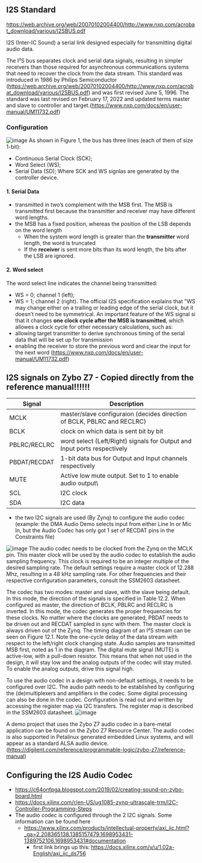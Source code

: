 ## I2S Standard
https://web.archive.org/web/20070102004400/http://www.nxp.com/acrobat_download/various/I2SBUS.pdf

I2S (Inter-IC Sound) a serial link designed especially for transmitting digital audio data.

The I²S bus separates clock and serial data signals, resulting in simpler receivers than those required for asynchronous communications systems that need to recover the clock from the data stream.
This standard was introduced in 1986 by Philips Semiconductor (https://web.archive.org/web/20070102004400/http://www.nxp.com/acrobat_download/various/I2SBUS.pdf) and was first revised June 5, 1996. The standard was last revised on February 17, 2022 and updated terms master and slave to controller and target.(https://www.nxp.com/docs/en/user-manual/UM11732.pdf)

### Configuration
![image](https://github.com/alex-florescu/CS351/assets/97969710/47f02d17-1b90-483f-b219-c7a122778682)
As shown in Figure 1, the bus has three lines (each of them of size 1-bit):
- Continuous Serial Clock (SCK);
- Word Select (WS);
- Serial Data (SD);
Where SCK and WS signlas are generated by the controller device.

#### 1. Serial Data
- transmitted in two’s complement with the MSB first. The MSB is transmitted first because the transmitter and receiver may have different word lengths.
- the MSB has a fixed position, whereas the position of the LSB depends on the word length
  - When the system word length is greater than the **transmitter** word length, the word is truncated
  - If the **receiver** is sent more bits than its word length, the bits after the LSB are ignored.
 
#### 2. Word select
The word select line indicates the channel being transmitted:
- WS = 0; channel 1 (left);
- WS = 1; channel 2 (right).
The official I2S specification explains that "WS may change either on a trailing or leading edge of the serial clock, but it doesn’t need to be symmetrical.
An important feature of the WS signal si that it changes **one clock cycle after the MSB is transmitted**, which allowes a clock cycle for other necessary calculations, such as:
- allowing target transmitter to derive synchronous timing of the serial data that will be set up for transmission
- enabling the receiver to store the previous word and clear the input for the next word
(https://www.nxp.com/docs/en/user-manual/UM11732.pdf)


## I2S signals on Zybo Z7 - Copied directly from the reference manual!!!!!!
| Signal | Description |
| -- | -- |
MCLK | master/slave configuraion (decides direction of BCLK, PBLRC and RECLRC)
BCLK | clock on which data is sent bit by bit
PBLRC/RECLRC | word select (Left/Right) signals for Output and Input ports respectively
PBDAT/RECDAT | 1-bit data bus for Output and Input channels respectively
MUTE | Active low mute output. Set to 1 to enable audio output\
SCL | I2C clock
SDA | I2C data

  * the two I2C signals are used (By Zynq) to configure the audio codec (example: the DMA Audio Demo selects input from either Line In or Mic In, but the Audio Codec has only got 1 set of RECDAT pins in the Constraints file)


![image](https://github.com/alex-florescu/CS351/assets/97969710/fec3a1f6-154f-4554-b0b2-382059f34d48)
The audio codec needs to be clocked from the Zynq on the MCLK pin. This master clock will be used by the audio codec to establish the audio sampling frequency. This clock is required to be an integer multiple of the desired sampling rate. The default settings require a master clock of 12.288 Mhz, resulting in a 48 kHz sampling rate. For other frequencies and their respective configuration parameters, consult the SSM2603 datasheet.

The codec has two modes: master and slave, with the slave being default. In this mode, the direction of the signals is specified in Table 12.2. When configured as master, the direction of BCLK, PBLRC and RECLRC is inverted. In this mode, the codec generates the proper frequencies for these clocks. No matter where the clocks are generated, PBDAT needs to be driven out and RECDAT sampled in sync with them. The master clock is always driven out of the Zynq. The timing diagram of an I²S stream can be seen on Figure 12.1. Note the one-cycle delay of the data stream with respect to the left/right clock changing state. Audio samples are transmitted MSB first, noted as 1 in the diagram.
The digital mute signal (MUTE) is active-low, with a pull-down resistor. This means that when not used in the design, it will stay low and the analog outputs of the codec will stay muted. To enable the analog outputs, drive this signal high.

To use the audio codec in a design with non-default settings, it needs to be configured over I2C. The audio path needs to be established by configuring the (de)multiplexers and amplifiers in the codec. Some digital processing can also be done in the codec. Configuration is read out and written by accessing the register map via I2C transfers. The register map is described in the SSM2603 datasheet.
![image](https://github.com/alex-florescu/CS351/assets/97969710/66f8a472-c360-4241-aa16-a4fdb96aebe8)

A demo project that uses the Zybo Z7 audio codec in a bare-metal application can be found on the Zybo Z7 Resource Center. The audio codec is also supported in Petalinux generated embedded Linux systems, and will appear as a standard ALSA audio device. (https://digilent.com/reference/programmable-logic/zybo-z7/reference-manual)

## Configuring the I2S Audio Codec
* https://c64onfpga.blogspot.com/2019/02/creating-sound-on-zybo-board.html
* https://docs.xilinx.com/r/en-US/ug1085-zynq-ultrascale-trm/I2C-Controller-Programming-Steps
* The audio codec is configured through the 2 I2C signals. Some information can be found here
  * https://www.xilinx.com/products/intellectual-property/axi_iic.html?_ga=2.208365138.1385157479.1698953431-1389752106.1698953431#documentation
    - first link brings up this: https://docs.xilinx.com/v/u/1.02a-English/axi_iic_ds756



